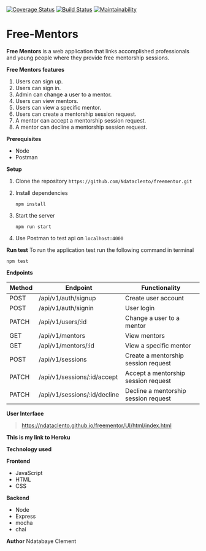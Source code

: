 [![Coverage Status](https://coveralls.io/repos/github/Ndataclento/freementor/badge.svg?branch=develop)](https://coveralls.io/github/Ndataclento/freementor?branch=develop)
[![Build Status](https://travis-ci.org/Ndataclento/freementor.svg?branch=develop)](https://travis-ci.org/Ndataclento/freementor)
[![Maintainability](https://api.codeclimate.com/v1/badges/63a557cdd3e40c43a65d/maintainability)](https://codeclimate.com/github/Ndataclento/freementor/maintainability)

# Free-Mentors
**Free Mentors** is a web application that links accomplished professionals and young people where they provide free mentorship sessions.

**Free Mentors features**
  1. Users can sign up.
  2. Users can sign in.
  3. Admin can change a user to a mentor.
  4. Users can view mentors.
  5. Users can view a specific mentor.
  6. Users can create a mentorship session request.
  7. A mentor can accept a mentorship session request.
  8. A mentor can decline a mentorship session request.

**Prerequisites**
  * Node
  * Postman
  
**Setup**
  1. Clone the repository
     ```https://github.com/Ndataclento/freementor.git```
     
  2. Install dependencies
  
     ```npm install```
     
  3. Start the server
  
     ```npm run start```
  
  4. Use Postman to test api on ```localhost:4000```
  
 **Run test**
 To run the application test run the following command in terminal
 
 ```npm test```
 
 **Endpoints**
 
 Method | Endpoint | Functionality
 -------| -------- | -------------
 POST | /api/v1/auth/signup | Create user account
 POST | /api/v1/auth/signin| User login
 PATCH| /api/v1/users/:id | Change a user to a mentor
 GET | /api/v1/mentors| View mentors
 GET| /api/v1/mentors/:id| View a specific mentor
 POST| /api/v1/sessions | Create a mentorship session request
 PATCH| /api/v1/sessions/:id/accept| Accept a mentorship session request
 PATCH| /api/v1/sessions/:id/decline| Decline a mentorship session request

**User Interface**

>https://ndataclento.github.io/freementor/UI/html/index.html

**This is my link to Heroku**

>
 
**Technology used**

**Frontend**
  * JavaScript
  * HTML
  * CSS

**Backend**
  * Node
  * Express
  * mocha
  * chai

**Author**
Ndatabaye Clement




